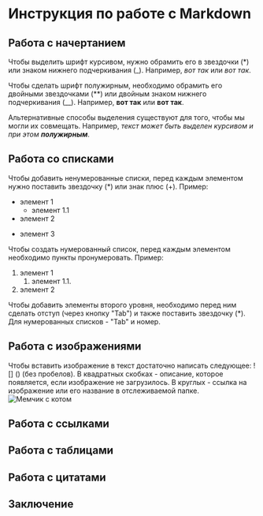 # Инструкция по работе с Markdown

## Работа с начертанием
Чтобы выделить шрифт курсивом, нужно обрамить его в звездочки (*) или знаком нижнего подчеркивания (_). Например, *вот так* или _вот так_.

Чтобы сделать шрифт полужирным, необходимо обрамить его двойными звездочками (**) или двойным знаком нижнего подчеркивания (__). Например, **вот так** или __вот так__.

Альтернативные способы выделения существуют для того, чтобы мы могли их совмещать. Например, _текст может быть выделен курсивом и при этом **полужирным**_.

## Работа со списками
Чтобы добавить ненумерованные списки, перед каждым элементом нужно поставить звездочку (*) или знак плюс (+).
Пример:
* элемент 1
    * элемент 1.1
* элемент 2
+ элемент 3

Чтобы создать нумерованный список, перед каждым элементом необходимо пункты пронумеровать.
Пример:
1. элемент 1
    1. элемент 1.1.
2. элемент 2

Чтобы добавить элементы второго уровня, необходимо перед ним сделать отступ (через кнопку "Tab") и также поставить звездочку (*). Для нумерованных списков - "Tab" и номер.

## Работа с изображениями

Чтобы вставить изображение в текст достаточно написать следующее: ! [] () (без пробелов). В квадратных скобках - описание, которое появляется, если изображение не загрузилось. В круглых - ссылка на изображение или его название в отслеживаемой папке.
![Мемчик с котом](cat.jpg)
## Работа с ссылками

## Работа с таблицами

## Работа с цитатами

## Заключение